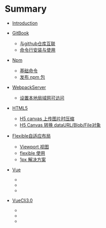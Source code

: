 # Summary

* [Introduction](README.md)

* [GitBook](./GitBook/_gitbook.md)
    * [与github仓库互联](./GitBook/concatGithub.md)
    * [命令行安装与使用](./GitBook/cmdInstallAndUsed.md)
* [Npm](./Npm/_npm.md)
    * [基础命令](./Npm/normalCmd.md)
    * [发布 npm 包](./Npm/npmPublish.md)
* [WebpackServer](./WebpackServer/_webpackserver.md)
    * [设置本地局域网可访问](./WebpackServer/LAN-Open.md)
* [HTML5](./HTML5/_html5.md)    
    * [H5 canvas 上传图片时压缩](./HTML5/h5_canvas_compress_image.md)
    * [H5 Canvas 转换 dataURL/Blob/File对象](./HTML5/h5_canvas_rechange.md)
* [Flexible自适应布局](./Flexible/_flexible.md)
    * [Viewport 视图](./Flexible/viewport.md)
    * [flexible 使用](./Flexible/use_flexible.md)
    * [1px 解决方案](./Flexible/one_px_resolution.md)
* [Vue](./Vue/_vue.md)
    * []()
    * []()
    * []()
* [VueCli3.0](./VueCli3.0/_vue_cli.md)
    * []()
    * []()
    * []()

